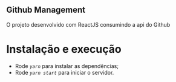## Github Management

O projeto desenvolvido com ReactJS consumindo a api do Github

# Instalação e execução
- Rode *`yarn`* para instalar as dependências;
- Rode *`yarn start`* para iniciar o servidor.
